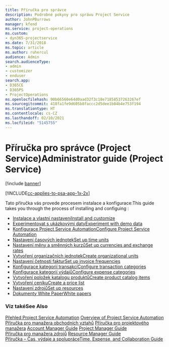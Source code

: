 ```yaml
---
title: Příručka pro správce
description: Podrobné pokyny pro správu Project Service
author: JohnPBurrows
manager: kfend
ms.service: project-operations
ms.custom:
- dyn365-projectservice
ms.date: 7/31/2018
ms.topic: article
ms.author: ruhercul
audience: Admin
search.audienceType:
- admin
- customizer
- enduser
search.app:
- D365CE
- D365PS
- ProjectOperations
ms.openlocfilehash: 90b66560e64d0aad32f3c18e71858537263267ef
ms.sourcegitcommit: 418fa1fe9d605b8faccc2d5dee1b04b4e753f194
ms.translationtype: HT
ms.contentlocale: cs-CZ
ms.lasthandoff: 02/10/2021
ms.locfileid: "5145755"
---
```

# <a name="administrator-guide-project-service"></a><span data-ttu-id="580ef-103">Příručka pro správce (Project Service)</span><span class="sxs-lookup"><span data-stu-id="580ef-103">Administrator guide (Project Service)</span></span>

[!include [banner](../includes/psa-now-project-operations.md)]

[!INCLUDE[cc-applies-to-psa-app-1x-2x](../includes/cc-applies-to-psa-app-1x-2x.md)]

<span data-ttu-id="580ef-104">Tato příručka vás provede procesem instalace a konfigurace:</span><span class="sxs-lookup"><span data-stu-id="580ef-104">This guide takes you through the process of installing and configuing :</span></span>  
  
- [<span data-ttu-id="580ef-105">Instalace a vlastní nastavení</span><span class="sxs-lookup"><span data-stu-id="580ef-105">Install and customize</span></span>](install-customize.md)
- [<span data-ttu-id="580ef-106">Experimentovat s ukázkovými daty</span><span class="sxs-lookup"><span data-stu-id="580ef-106">Experiment with demo data</span></span>](use-demo-data.md)
- [<span data-ttu-id="580ef-107">Konfigurace Project Service Automation</span><span class="sxs-lookup"><span data-stu-id="580ef-107">Configure Project Service Automation</span></span>](configure.md)
- [<span data-ttu-id="580ef-108">Nastavení časových jednotek</span><span class="sxs-lookup"><span data-stu-id="580ef-108">Set up time units</span></span>](set-up-time-units.md)
- [<span data-ttu-id="580ef-109">Nastavení měny a směnných kurzů</span><span class="sxs-lookup"><span data-stu-id="580ef-109">Set up currencies and exchange rates</span></span>](set-up-currencies-exchange-rates.md)
- [<span data-ttu-id="580ef-110">Vytvoření organizačních jednotek</span><span class="sxs-lookup"><span data-stu-id="580ef-110">Create organizational units</span></span>](create-organizational-units.md)
- [<span data-ttu-id="580ef-111">Nastavení četnosti faktur</span><span class="sxs-lookup"><span data-stu-id="580ef-111">Set up invoice frequencies</span></span>](set-up-invoice-frequencies.md)
- [<span data-ttu-id="580ef-112">Konfigurace kategorií transakcí</span><span class="sxs-lookup"><span data-stu-id="580ef-112">Configure transaction categories</span></span>](configure-transaction-categories.md)
- [<span data-ttu-id="580ef-113">Konfigurace kategorií výdajů</span><span class="sxs-lookup"><span data-stu-id="580ef-113">Configure expense categories</span></span>](configure-expense-categories.md)
- [<span data-ttu-id="580ef-114">Vytvoření položek katalogu produktů</span><span class="sxs-lookup"><span data-stu-id="580ef-114">Create product catalog items</span></span>](create-product-catalog-items.md)
- [<span data-ttu-id="580ef-115">Vytvoření ceníku</span><span class="sxs-lookup"><span data-stu-id="580ef-115">Create a price list</span></span>](create-price-list.md)
- [<span data-ttu-id="580ef-116">Nastavení zdrojů</span><span class="sxs-lookup"><span data-stu-id="580ef-116">Set up resources</span></span>](set-up-resources.md)
- [<span data-ttu-id="580ef-117">Dokumenty White Paper</span><span class="sxs-lookup"><span data-stu-id="580ef-117">White papers</span></span>](white-papers.md)
  
### <a name="see-also"></a><span data-ttu-id="580ef-118">Viz také</span><span class="sxs-lookup"><span data-stu-id="580ef-118">See Also</span></span>  
 <span data-ttu-id="580ef-119">[Přehled Project Service Automation](../psa/overview.md)  </span><span class="sxs-lookup"><span data-stu-id="580ef-119">[Overview of Project Service Automation](../psa/overview.md)  </span></span>  
 <span data-ttu-id="580ef-120">[Příručka pro manažera obchodních vztahů](../psa/account-manager-guide.md) [Příručka pro projektového manažera](../psa/project-manager-guide.md) </span><span class="sxs-lookup"><span data-stu-id="580ef-120">[Account Manager Guide](../psa/account-manager-guide.md) [Project Manager Guide](../psa/project-manager-guide.md) </span></span>  
 <span data-ttu-id="580ef-121">[Příručka pro manažera zdrojů](../psa/resource-manager-guide.md) </span><span class="sxs-lookup"><span data-stu-id="580ef-121">[Resource Manager Guide](../psa/resource-manager-guide.md) </span></span>  
 [<span data-ttu-id="580ef-122">Příručka – Čas, výdaje a spolupráce</span><span class="sxs-lookup"><span data-stu-id="580ef-122">Time, Expense, and Collaboration Guide</span></span>](../psa/time-expense-collaboration-guide.md)
